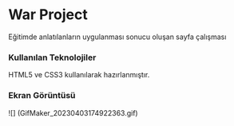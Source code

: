 <h1>War Project  </h1>
Eğitimde anlatılanların uygulanması sonucu oluşan sayfa çalışması

<h3>Kullanılan Teknolojiler</h3>
HTML5 ve CSS3 kullanılarak hazırlanmıştır.

<h3>Ekran Görüntüsü</h3>
![] (GifMaker_20230403174922363.gif)
